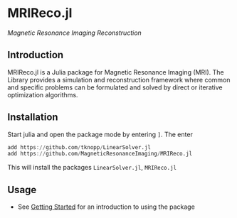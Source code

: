 # MRIReco.jl

*Magnetic Resonance Imaging Reconstruction*

## Introduction

MRIReco.jl is a Julia package for Magnetic Resonance Imaging (MRI). The Library
provides a simulation and reconstruction framework where common and specific
problems can be formulated and solved by direct or iterative
optimization algorithms.

## Installation

Start julia and open the package mode by entering `]`. The enter
```julia
add https://github.com/tknopp/LinearSolver.jl
add https://github.com/MagneticResonanceImaging/MRIReco.jl
```
This will install the packages `LinearSolver.jl`, `MRIReco.jl`

## Usage

  * See [Getting Started](@ref) for an introduction to using the package
